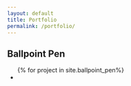 ```yaml
---
layout: default
title: Portfolio
permalink: /portfolio/
---
```


<h2>Ballpoint Pen</h2>
<ul>
  {% for project in site.ballpoint_pen%}
  <li>
    <img src="{{ project.image }}" al="{{ project.title}}>
      <h3>{{ project.title }}<h3>
      <p>{{ project.description}}<p>
  </li>
      {% endfor %}
</ul>

<h2>Traditional To Digital</h2>
<ul>
  {% for project in site.ballpoint_pen%}
  <li>
    <img src="{{ project.image }}" al="{{ project.title}}>
      <h3>{{ project.title }}<h3>
      <p>{{ project.description}}<p>
  </li>
      {% endfor %}
</ul>

<h2>Commissions</h2>
<ul>
  {% for project in site.ballpoint_pen%}
  <li>
    <img src="{{ project.image }}" al="{{ project.title}}>
      <h3>{{ project.title }}<h3>
      <p>{{ project.description}}<p>
  </li>
      {% endfor %}
</ul>

<h2>Inktober</h2>
<ul>
  {% for project in site.ballpoint_pen%}
  <li>
    <img src="{{ project.image }}" al="{{ project.title}}>
      <h3>{{ project.title }}<h3>
      <p>{{ project.description}}<p>
  </li>
      {% endfor %}
</ul>
